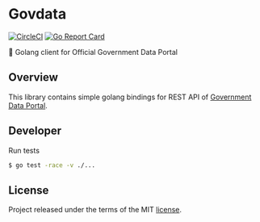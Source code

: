 # Govdata

[![CircleCI](https://circleci.com/gh/opencars/govdata.svg?style=svg)](https://circleci.com/gh/opencars/govdata)
[![Go Report Card](https://goreportcard.com/badge/github.com/opencars/govdata)](https://goreportcard.com/report/github.com/opencars/govdata)

:office: Golang client for Official Government Data Portal

## Overview

This library contains simple golang bindings for REST API of [Government Data Portal](https://data.gov.ua).

## Developer

Run tests

```sh
$ go test -race -v ./...
```

## License

Project released under the terms of the MIT [license](./LICENSE).
